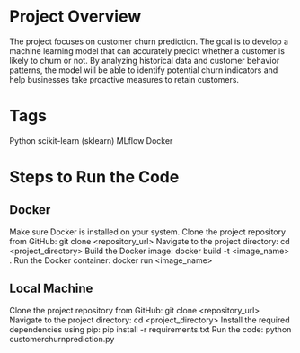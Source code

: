 # Project Overview
The project focuses on customer churn prediction. The goal is to develop a machine learning model that can accurately predict whether a customer is likely to churn or not. By analyzing historical data and customer behavior patterns, the model will be able to identify potential churn indicators and help businesses take proactive measures to retain customers.

# Tags
  Python
  scikit-learn (sklearn)
  MLflow
  Docker

# Steps to Run the Code

## Docker
  Make sure Docker is installed on your system.
  Clone the project repository from GitHub: git clone <repository_url>
  Navigate to the project directory: cd <project_directory>
  Build the Docker image: docker build -t <image_name> .
  Run the Docker container: docker run <image_name>
  
## Local Machine
Clone the project repository from GitHub: git clone <repository_url>
Navigate to the project directory: cd <project_directory>
Install the required dependencies using pip: pip install -r requirements.txt
Run the code: python customerchurnprediction.py
